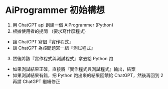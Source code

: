# AiProgrammer 初始構想

1. 用 ChatGPT api 創建一個 AiProgrammer (Python)
2. 根據使用者的提問 （要求寫什麼程式)
  * 讓 ChatGPT 寫個『實作程式』
  * 讓 ChatGPT 為該問題寫一組『測試程式』
3. 然後將該『實作程式與測試程式』拿去給 Python 跑
  * 如果測試結果正確，直接將『實作程式與測試程式』輸出，結案
  * 如果測試結果有錯，把 Python 跑出來的結果回饋給 ChatGPT，然後再回到 2 再請 ChatGPT 繼續修正
